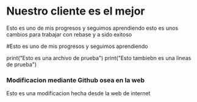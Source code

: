 
# Nuestro cliente es el mejor 
Esto es uno de mis progresos y seguimos aprendiendo
esto es unos cambios para trabajar con rebase y a sido exitoso

#Esto es uno de mis progresos y seguimos aprendiendo

print("Esto es una archivo de prueba")
print("Esto tambiebn es una lineas de prueba")

### Modificacion mediante Github osea en la web

Esto es una modificacion hecha desde la web de internet
